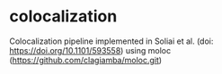 # colocalization
Colocalization pipeline implemented in Soliai et al. (doi: https://doi.org/10.1101/593558) using moloc (https://github.com/clagiamba/moloc.git)

